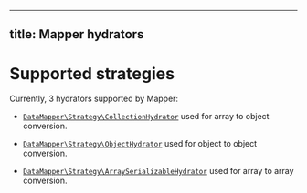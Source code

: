 
---
title: Mapper hydrators
---

# Supported strategies

Currently, 3 hydrators supported by Mapper:

* [`DataMapper\Strategy\CollectionHydrator`](https://github.com/vklymniuk/dto-mapper/blob/master/src/Hydrator/CollectionHydrator.php)
used for array to object conversion.

* [`DataMapper\Strategy\ObjectHydrator`](https://github.com/vklymniuk/dto-mapper/blob/master/src/Hydrator/ObjectHydrator.php)
used for object to object conversion. 
 
 * [`DataMapper\Strategy\ArraySerializableHydrator`](https://github.com/vklymniuk/dto-mapper/blob/master/src/Hydrator/ArraySerializableHydrator.php)
 used for array to array conversion.